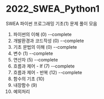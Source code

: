 # 2022_SWEA_Python1
SWEA 파이썬 프로그래밍 기초(1) 문제 풀이 모음

1. 파이썬의 이해 (0)     --complete
2. 개발환경과 코드작성 (0)     --complete     
3. 기초 문법의 이해 (0)     --complete
4. 변수 (1)     --complete
5. 연산자 (5)     --complete
6. 흐름과 제어 - If (7)     --complete
7. 흐름과 제어 - 반복 (12)     --complete
8. 함수의 기초 (10)
9. 내장함수 (9)
10. 예외처리
